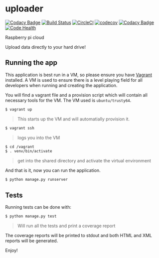 # uploader

[![Codacy Badge](https://api.codacy.com/project/badge/Grade/7dd28ce2d89d414996e3245aff7e819d)](https://www.codacy.com/app/Quilliam/uploader?utm_source=github.com&amp;utm_medium=referral&amp;utm_content=Quilliam/uploader&amp;utm_campaign=Badge_Grade)
[![Build Status](https://travis-ci.org/Wyvarn/uploader.svg?branch=master)](https://travis-ci.org/Wyvarn/uploader)
[![CircleCI](https://circleci.com/gh/Wyvarn/uploader.svg?style=svg)](https://circleci.com/gh/Wyvarn/uploader)
[![codecov](https://codecov.io/gh/Wyvarn/uploader/branch/master/graph/badge.svg)](https://codecov.io/gh/Wyvarn/uploader)
[![Codacy Badge](https://api.codacy.com/project/badge/Coverage/7dd28ce2d89d414996e3245aff7e819d)](https://www.codacy.com/app/Quilliam/uploader?utm_source=github.com&utm_medium=referral&utm_content=Quilliam/uploader&utm_campaign=Badge_Coverage)
[![Code Health](https://landscape.io/github/Wyvarn/uploader/master/landscape.svg?style=flat)](https://landscape.io/github/Wyvarn/uploader/master)

Raspberry pi cloud

Upload data directly to your hard drive!

## Running the app

This application is best run in a VM, so please ensure you have [Vagrant](https://www.vagrantup.com/) installed. A VM is used to ensure there is a level playing field for all developers when running and creating the application.

You will find a vagrant file and a provision script which will contain all necessary tools for the VM. The VM used is `ubuntu/trusty64`.

``` sh
$ vagrant up
```
> This starts up the VM and will automatially provision it.

``` sh
$ vagrant ssh
```
> logs you into the VM

``` sh
$ cd /vagrant
$ . venv/bin/activate
```
> get into the shared directory and activate the virtual environment

And that is it, now you can run the application.

``` sh
$ python manage.py runserver
```

## Tests

Running tests can be done with:

``` sh
$ python manage.py test
```
> Will run all the tests and print a coverage report

The coverage reports will be printed to stdout and both HTML and XML reports will be generated.

Enjoy!
